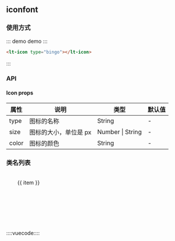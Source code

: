 ## iconfont

### 使用方式

::: demo demo :::

```html
<lt-icon type="bingo"></lt-icon>
```

:::

### API

#### Icon props

| 属性  | 说明                 | 类型              | 默认值  |
| ----- | ------------------- | ---------------- | ------ |
| type  | 图标的名称            | String           | -      |
| size  | 图标的大小，单位是 px  | Number \| String | -      |
| color | 图标的颜色            | String           | -      |

### 类名列表

<div class="iconlist-md-wrap">
  <div v-for="item in iconlist" class="iconfont-md-content">
    <lt-icon :type="item" class="iconfont-md-show"></lt-icon>
    <div class="iconfont-md-title">{{ item }}</div>
  </div>
</div>

::::vuecode::::

<script>
import iconlist from '../common/iconNameList'

export default {
  data() {
    return {
      iconlist
    }
  }
}
</script>
<style>
.iconlist-md-wrap {
  display: flex;
  flex-wrap: wrap;
}
.iconfont-md-content {
  width: 100px;
  height: 120px;
  text-align: center;
  margin: 10px;
}
.iconfont-md-show {
  font-size: 30px !important;
  width: 100%;
  display: block;
  margin-bottom: 8px;
}
.iconfont-md-code {
  margin-top: 10px;
}
</style>
